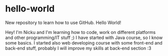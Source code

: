 # hello-world
New repository to learn how to use GitHub. Hello World!

Hey! I'm Nicku and I'm learning how to code, work on different platforms and other programming/IT stuff ;) I have started with Java course, so I know some basics. I started also web developing course with some front-end and back-end stuff, probably I will improve my skills at back-end section :3